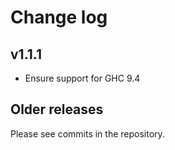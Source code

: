 # Change log

## v1.1.1

- Ensure support for GHC 9.4

## Older releases

Please see commits in the repository.
